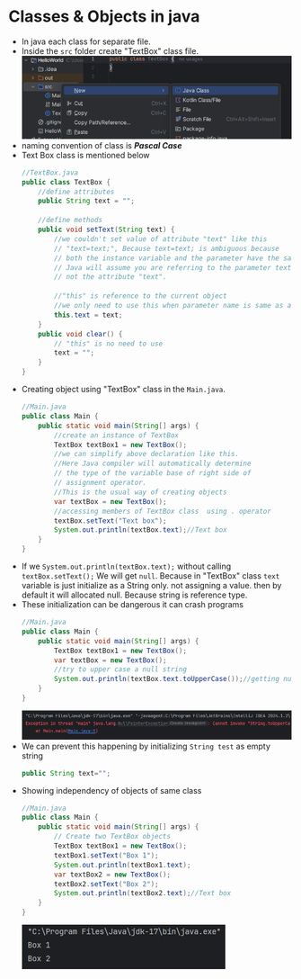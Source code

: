 # Classes & Objects in java
- In java each class for separate file.
- Inside the `src` folder create "TextBox" class file.
  ![](assets/Pasted%20image%2020240618140257.png)
-  naming convention of class is ***Pascal Case***
- Text Box class is mentioned below
	``` java 
	//TextBox.java
	public class TextBox {
	    //define attributes
	    public String text = "";
	
	    //define methods
	    public void setText(String text) {
	        //we couldn't set value of attribute "text" like this
	        // "text=text;", Because text=text; is ambiguous because
	        // both the instance variable and the parameter have the same name.
	        // Java will assume you are referring to the parameter text,
	        // not the attribute "text".
	
	        //"this" is reference to the current object
	        //we only need to use this when parameter name is same as attribute name.
	        this.text = text;
	    }
	    public void clear() {
	        // "this" is no need to use
	        text = "";
	    }
	}
	```
- Creating object using "TextBox" class in the `Main.java`.
  ``` java
  //Main.java 
  public class Main {
      public static void main(String[] args) {
          //create an instance of TextBox
          TextBox textBox1 = new TextBox();
          //we can simplify above declaration like this.
          //Here Java compiler will automatically determine
          // the type of the variable base of right side of 
          // assignment operator.
          //This is the usual way of creating objects
          var textBox = new TextBox();
          //accessing members of TextBox class  using . operator
          textBox.setText("Text box");
          System.out.println(textBox.text);//Text box
      }
  }
  ```
- If we `System.out.println(textBox.text);` without calling `textBox.setText();` We will get `null`. Because in "TextBox" class `text` variable is just initialize as a String only. not assigning a value. then by default it will allocated null. Because string is reference type.
- These initialization can be dangerous it can crash programs
  ``` java
  //Main.java
  public class Main {
      public static void main(String[] args) {
          TextBox textBox1 = new TextBox();
          var textBox = new TextBox();
          //try to upper case a null string
          System.out.println(textBox.text.toUpperCase());//getting null pointer exception
      }
  }
  ```
  ![](assets/Pasted%20image%2020240619104436.png)
- We can prevent this happening by initializing `String test` as empty string
  ``` java 
  public String text="";
  ```
- Showing independency of objects of same class
  ``` java 
  //Main.java
  public class Main {
      public static void main(String[] args) {
          // Create two TextBox objects
          TextBox textBox1 = new TextBox();
          textBox1.setText("Box 1");
          System.out.println(textBox1.text);
          var textBox2 = new TextBox();
          textBox2.setText("Box 2");
          System.out.println(textBox2.text);//Text box
      }
  }
  ```
  ![](assets/Pasted%20image%2020240619124406.png)